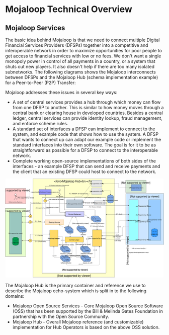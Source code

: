 # Mojaloop Technical Overview

## Mojaloop Services

The basic idea behind Mojaloop is that we need to connect multiple Digital Financial Services Providers (DFSPs) together into a competitive and interoperable network in order to maximize opportunities for poor people to get access to financial services with low or no fees. We don't want a single monopoly power in control of all payments in a country, or a system that shuts out new players. It also doesn't help if there are too many isolated subnetworks. The following diagrams shows the Mojaloop interconnects between DFSPs and the Mojaloop Hub (schema implementation example) for a Peer-to-Peer (P2P) Transfer:

Mojaloop addresses these issues in several key ways:
* A set of central services provides a hub through which money can flow from one DFSP to another. This is similar to how money moves through a central bank or clearing house in developed countries. Besides a central ledger, central services can provide identity lookup, fraud management, and enforce scheme rules.
* A standard set of interfaces a DFSP can implement to connect to the system, and example code that shows how to use the system. A DFSP that wants to connect up can adapt our example code or implement the standard interfaces into their own software. The goal is for it to be as straightforward as possible for a DFSP to connect to the interoperable network.
* Complete working open-source implementations of both sides of the interfaces - an example DFSP that can send and receive payments and the client that an existing DFSP could host to connect to the network.

![Mojaloop End-to-end Architecture Flow PI5](./assets/diagrams/architecture/Arch-Mojaloop-end-to-end-PI6.svg)

The Mojaloop Hub is the primary container and reference we use to describe the Mojaloop echo-system which is split in to the following domains:
* Mojaloop Open Source Services - Core Mojaloop Open Source Software (OSS) that has been supported by the Bill & Melinda Gates Foundation in partnership with the Open Source Community.
* Mojaloop Hub - Overall Mojaloop reference (and customizable) implementation for Hub Operators is based on the above OSS solution.

